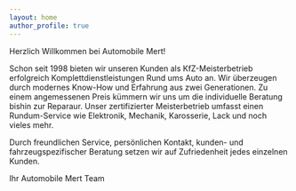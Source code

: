 ```yaml
---
layout: home
author_profile: true
---
```


Herzlich Willkommen bei Automobile Mert!

Schon seit 1998 bieten wir unseren Kunden als KfZ-Meisterbetrieb erfolgreich Komplettdienstleistungen Rund ums Auto an. Wir überzeugen durch modernes Know-How und Erfahrung aus zwei Generationen. Zu einem angemessenen Preis kümmern wir uns um die individuelle Beratung bishin zur Reparaur. Unser zertifizierter Meisterbetrieb umfasst einen Rundum-Service wie Elektronik, Mechanik, Karosserie, Lack und noch vieles mehr.

Durch freundlichen Service, persönlichen Kontakt, kunden- und fahrzeugspezifischer Beratung setzen wir auf Zufriedenheit jedes einzelnen Kunden.

Ihr Automobile Mert Team
